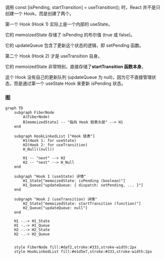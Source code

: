 调用 const [isPending, startTransition] = useTransition(); 时，React 并不是只创建一个 Hook，而是创建了两个。

第一个 Hook (Hook 1) 实际上是一个内部的 useState。

它的 memoizedState 存储了 isPending 的布尔值 (true 或 false)。

它的 updateQueue 包含了更新这个状态的逻辑，即 setPending 函数。

第二个 Hook (Hook 2) 才是 useTransition 自身。

它的 memoizedState 非常特别，直接存储了**startTransition 函数本身**。

这个 Hook 没有自己的更新队列 (updateQueue 为 null)，因为它不直接管理状态，而是通过第一个 useState Hook 来更新 isPending 状态。

### 图

```mermaid
graph TD
    subgraph FiberNode
        A(FiberNode)
        B[memoizedState] -- "指向 Hook 链表头部" --> H1
    end

    subgraph HookLinkedList ["Hook 链表"]
        H1(Hook 1: for useState)
        H2(Hook 2: for useTransition)
        H_Null((null))

        H1 -- "next" --> H2
        H2 -- "next" --> H_Null
    end

    subgraph "Hook 1 (useState) 详情"
        H1_State["memoizedState: isPending (boolean)"]
        H1_Queue["updateQueue: { dispatch: setPending, ... }"]
    end

    subgraph "Hook 2 (useTransition) 详情"
        H2_State["memoizedState: startTransition (function)"]
        H2_Queue["updateQueue: null"]
    end

    H1 -.-> H1_State
    H1 -.-> H1_Queue
    H2 -.-> H2_State
    H2 -.-> H2_Queue


    style FiberNode fill:#daf2,stroke:#333,stroke-width:2px
    style HookLinkedList fill:#e1d5e7,stroke:#333,stroke-width:2px
```
